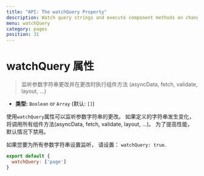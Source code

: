 ```yaml
---
title: "API: The watchQuery Property"
description: Watch query strings and execute component methods on change (asyncData, fetch, validate, layout, ...)
menu: watchQuery
category: pages
position: 31
---
```


# watchQuery 属性

> 监听参数字符串更改并在更改时执行组件方法 (asyncData, fetch, validate, layout, ...)
- **类型:** `Boolean` or `Array` (默认: `[]`)

使用`watchQuery`属性可以监听参数字符串的更改。 如果定义的字符串发生变化，将调用所有组件方法(asyncData, fetch, validate, layout, ...)。 为了提高性能，默认情况下禁用。

如果您要为所有参数字符串设置监听， 请设置： `watchQuery: true`.

```js
export default {
  watchQuery: ['page']
}
```

